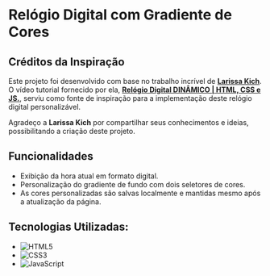 # Relógio Digital com Gradiente de Cores



## Créditos da Inspiração

Este projeto foi desenvolvido com base no trabalho incrível de [**Larissa Kich**](https://github.com/Larissakich). O vídeo tutorial fornecido por ela, [**Relógio Digital DINÂMICO | HTML, CSS e JS.**](https://www.youtube.com/watch?v=GK0ok3ZCXwM), serviu como fonte de inspiração para a implementação deste relógio digital personalizável.

Agradeço a **Larissa Kich** por compartilhar seus conhecimentos e ideias, possibilitando a criação deste projeto.

## Funcionalidades

- Exibição da hora atual em formato digital.
- Personalização do gradiente de fundo com dois seletores de cores.
- As cores personalizadas são salvas localmente e mantidas mesmo após a atualização da página.

## Tecnologias Utilizadas:
- ![HTML5](https://img.shields.io/badge/html5-%23E34F26.svg?style=for-the-badge&logo=html5&logoColor=white)
- ![CSS3](https://img.shields.io/badge/css3-%231572B6.svg?style=for-the-badge&logo=css3&logoColor=white)
- ![JavaScript](https://img.shields.io/badge/javascript-%23323330.svg?style=for-the-badge&logo=javascript&logoColor=%23F7DF1E)
